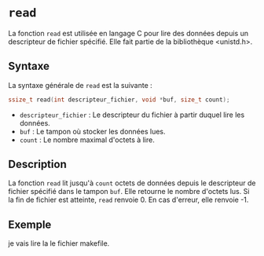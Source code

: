 # `read`

La fonction `read` est utilisée en langage C pour lire des données depuis un descripteur de fichier spécifié. Elle fait partie de la bibliothèque <unistd.h>.

## Syntaxe

La syntaxe générale de ``read`` est la suivante :

```h
ssize_t read(int descripteur_fichier, void *buf, size_t count);
```

- `descripteur_fichier` : Le descripteur du fichier à partir duquel lire les données.
- `buf` : Le tampon où stocker les données lues.
- `count` : Le nombre maximal d'octets à lire.

## Description

La fonction `read` lit jusqu'à `count` octets de données depuis le descripteur de fichier spécifié dans le tampon `buf`. Elle retourne le nombre d'octets lus. Si la fin de fichier est atteinte, `read` renvoie 0. En cas d'erreur, elle renvoie -1.

## Exemple

je vais lire la le fichier makefile.